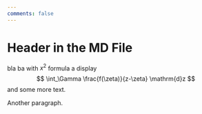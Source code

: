 ```yaml
---
comments: false
---
```


# Header in the MD File

bla ba with $x^2$ formula a display
$$
    \int_\Gamma \frac{f(\zeta)}{z-\zeta} \mathrm{d}z
$$
and some more text.

Another paragraph.
